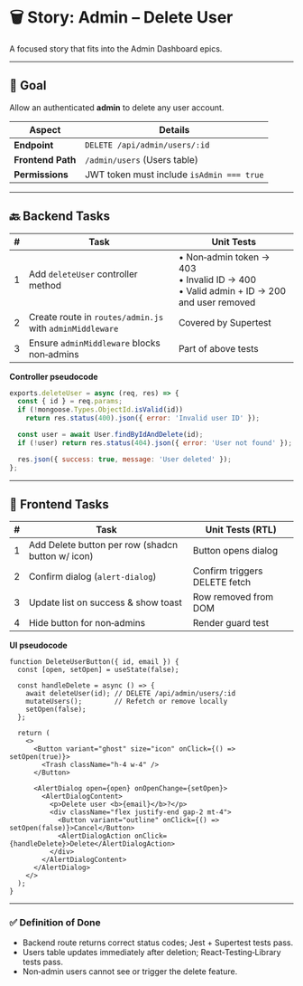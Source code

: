 
# 🗑️ Story: Admin – Delete User

A focused story that fits into the Admin Dashboard epics.

---

## 🎯 Goal  
Allow an authenticated **admin** to delete any user account.

| Aspect            | Details                                               |
|-------------------|-------------------------------------------------------|
| **Endpoint**      | `DELETE /api/admin/users/:id`                         |
| **Frontend Path** | `/admin/users` (Users table)                          |
| **Permissions**   | JWT token must include `isAdmin === true`             |

---

## 🔙 Backend Tasks

| # | Task | Unit Tests |
|---|------|------------|
| 1 | Add `deleteUser` controller method | • Non‑admin token → 403<br>• Invalid ID → 400<br>• Valid admin + ID → 200 and user removed |
| 2 | Create route in `routes/admin.js` with `adminMiddleware` | Covered by Supertest |
| 3 | Ensure `adminMiddleware` blocks non‑admins | Part of above tests |

**Controller pseudocode**

```js
exports.deleteUser = async (req, res) => {
  const { id } = req.params;
  if (!mongoose.Types.ObjectId.isValid(id))
    return res.status(400).json({ error: 'Invalid user ID' });

  const user = await User.findByIdAndDelete(id);
  if (!user) return res.status(404).json({ error: 'User not found' });

  res.json({ success: true, message: 'User deleted' });
};
```

---

## 🎨 Frontend Tasks

| # | Task | Unit Tests (RTL) |
|---|------|------------------|
| 1 | Add Delete button per row (shadcn button w/ icon) | Button opens dialog |
| 2 | Confirm dialog (`alert-dialog`) | Confirm triggers DELETE fetch |
| 3 | Update list on success & show toast | Row removed from DOM |
| 4 | Hide button for non‑admins | Render guard test |

**UI pseudocode**

```tsx
function DeleteUserButton({ id, email }) {
  const [open, setOpen] = useState(false);

  const handleDelete = async () => {
    await deleteUser(id); // DELETE /api/admin/users/:id
    mutateUsers();        // Refetch or remove locally
    setOpen(false);
  };

  return (
    <>
      <Button variant="ghost" size="icon" onClick={() => setOpen(true)}>
        <Trash className="h-4 w-4" />
      </Button>

      <AlertDialog open={open} onOpenChange={setOpen}>
        <AlertDialogContent>
          <p>Delete user <b>{email}</b>?</p>
          <div className="flex justify-end gap-2 mt-4">
            <Button variant="outline" onClick={() => setOpen(false)}>Cancel</Button>
            <AlertDialogAction onClick={handleDelete}>Delete</AlertDialogAction>
          </div>
        </AlertDialogContent>
      </AlertDialog>
    </>
  );
}
```

---

### ✅ Definition of Done
* Backend route returns correct status codes; Jest + Supertest tests pass.  
* Users table updates immediately after deletion; React‑Testing‑Library tests pass.  
* Non‑admin users cannot see or trigger the delete feature.
